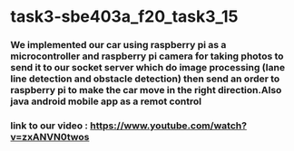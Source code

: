# task3-sbe403a_f20_task3_15


###  We implemented our car using raspberry pi as a microcontroller and raspberry pi camera for taking photos to send it to our socket server which do image processing (lane line detection and obstacle detection) then send an order to raspberry pi to make the car move in the right direction.Also java android mobile app as a remot control

###  link to our video :  https://www.youtube.com/watch?v=zxANVN0twos
